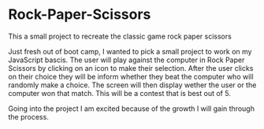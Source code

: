 # Rock-Paper-Scissors
This a small project to recreate the classic game rock paper scissors

Just fresh out of boot camp, I wanted to pick a small project to work on my JavaScript bascis. The user will play against the computer in Rock Paper Scissors by clicking on an icon to make their selection. After the user clicks on their choice they will be inform whether they beat the computer who will randomly make a choice. The screen will then display wether the user or the computer won that match. This will be a contest that is best out of 5. 

Going into the project I am excited because of the growth I will gain through the process.
